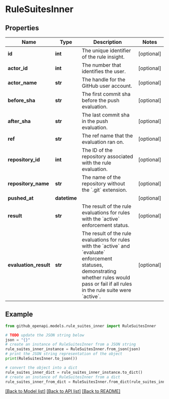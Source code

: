 # RuleSuitesInner


## Properties

Name | Type | Description | Notes
------------ | ------------- | ------------- | -------------
**id** | **int** | The unique identifier of the rule insight. | [optional] 
**actor_id** | **int** | The number that identifies the user. | [optional] 
**actor_name** | **str** | The handle for the GitHub user account. | [optional] 
**before_sha** | **str** | The first commit sha before the push evaluation. | [optional] 
**after_sha** | **str** | The last commit sha in the push evaluation. | [optional] 
**ref** | **str** | The ref name that the evaluation ran on. | [optional] 
**repository_id** | **int** | The ID of the repository associated with the rule evaluation. | [optional] 
**repository_name** | **str** | The name of the repository without the &#x60;.git&#x60; extension. | [optional] 
**pushed_at** | **datetime** |  | [optional] 
**result** | **str** | The result of the rule evaluations for rules with the &#x60;active&#x60; enforcement status. | [optional] 
**evaluation_result** | **str** | The result of the rule evaluations for rules with the &#x60;active&#x60; and &#x60;evaluate&#x60; enforcement statuses, demonstrating whether rules would pass or fail if all rules in the rule suite were &#x60;active&#x60;. | [optional] 

## Example

```python
from github_openapi.models.rule_suites_inner import RuleSuitesInner

# TODO update the JSON string below
json = "{}"
# create an instance of RuleSuitesInner from a JSON string
rule_suites_inner_instance = RuleSuitesInner.from_json(json)
# print the JSON string representation of the object
print(RuleSuitesInner.to_json())

# convert the object into a dict
rule_suites_inner_dict = rule_suites_inner_instance.to_dict()
# create an instance of RuleSuitesInner from a dict
rule_suites_inner_from_dict = RuleSuitesInner.from_dict(rule_suites_inner_dict)
```
[[Back to Model list]](../README.md#documentation-for-models) [[Back to API list]](../README.md#documentation-for-api-endpoints) [[Back to README]](../README.md)


